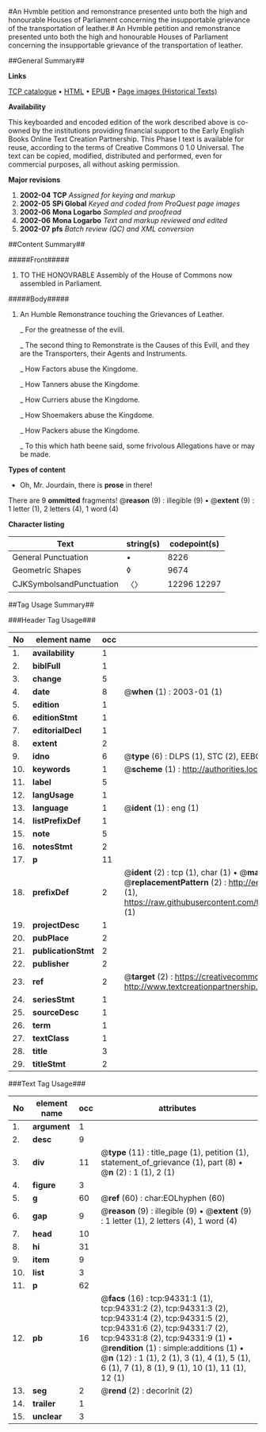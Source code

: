 #An Hvmble petition and remonstrance presented unto both the high and honourable Houses of Parliament concerning the insupportable grievance of the transportation of leather.#
An Hvmble petition and remonstrance presented unto both the high and honourable Houses of Parliament concerning the insupportable grievance of the transportation of leather.

##General Summary##

**Links**

[TCP catalogue](http://www.ota.ox.ac.uk/tcp/)  • 
[HTML](http://tei.it.ox.ac.uk/tcp/Texts-HTML/free/A44/A44989.html)  • 
[EPUB](http://tei.it.ox.ac.uk/tcp/Texts-EPUB/free/A44/A44989.epub) • 
[Page images (Historical Texts)](https://data.historicaltexts.jisc.ac.uk/view?pubId=eebo-12832431e&pageId=eebo-12832431e-94331-1)

**Availability**

This keyboarded and encoded edition of the
	       work described above is co-owned by the institutions
	       providing financial support to the Early English Books
	       Online Text Creation Partnership. This Phase I text is
	       available for reuse, according to the terms of Creative
	       Commons 0 1.0 Universal. The text can be copied,
	       modified, distributed and performed, even for
	       commercial purposes, all without asking permission.

**Major revisions**

1. __2002-04__ __TCP__ *Assigned for keying and markup*
1. __2002-05__ __SPi Global__ *Keyed and coded from ProQuest page images*
1. __2002-06__ __Mona Logarbo__ *Sampled and proofread*
1. __2002-06__ __Mona Logarbo__ *Text and markup reviewed and edited*
1. __2002-07__ __pfs__ *Batch review (QC) and XML conversion*

##Content Summary##

#####Front#####

1. TO THE HONOVRABLE Assembly of the House of Commons now assembled in Parliament.

#####Body#####

1. An Humble Remonstrance touching the Grievances of Leather.

    _ For the greatnesse of the evill.

    _ The second thing to Remonstrate is the Causes of this Evill, and they are the Transporters, their Agents and Instruments.

    _ How Factors abuse the Kingdome.

    _ How Tanners abuse the Kingdome.

    _ How Curriers abuse the Kingdome.

    _ How Shoemakers abuse the Kingdome.

    _ How Packers abuse the Kingdome.

    _ To this which hath beene said, some frivolous Allegations have or may be made.

**Types of content**

  * Oh, Mr. Jourdain, there is **prose** in there!

There are 9 **ommitted** fragments! 
 @__reason__ (9) : illegible (9)  •  @__extent__ (9) : 1 letter (1), 2 letters (4), 1 word (4)

**Character listing**


|Text|string(s)|codepoint(s)|
|---|---|---|
|General Punctuation|•|8226|
|Geometric Shapes|◊|9674|
|CJKSymbolsandPunctuation|〈〉|12296 12297|

##Tag Usage Summary##

###Header Tag Usage###

|No|element name|occ|attributes|
|---|---|---|---|
|1.|__availability__|1||
|2.|__biblFull__|1||
|3.|__change__|5||
|4.|__date__|8| @__when__ (1) : 2003-01 (1)|
|5.|__edition__|1||
|6.|__editionStmt__|1||
|7.|__editorialDecl__|1||
|8.|__extent__|2||
|9.|__idno__|6| @__type__ (6) : DLPS (1), STC (2), EEBO-CITATION (1), OCLC (1), VID (1)|
|10.|__keywords__|1| @__scheme__ (1) : http://authorities.loc.gov/ (1)|
|11.|__label__|5||
|12.|__langUsage__|1||
|13.|__language__|1| @__ident__ (1) : eng (1)|
|14.|__listPrefixDef__|1||
|15.|__note__|5||
|16.|__notesStmt__|2||
|17.|__p__|11||
|18.|__prefixDef__|2| @__ident__ (2) : tcp (1), char (1)  •  @__matchPattern__ (2) : ([0-9\-]+):([0-9IVX]+) (1), (.+) (1)  •  @__replacementPattern__ (2) : http://eebo.chadwyck.com/downloadtiff?vid=$1&page=$2 (1), https://raw.githubusercontent.com/textcreationpartnership/Texts/master/tcpchars.xml#$1 (1)|
|19.|__projectDesc__|1||
|20.|__pubPlace__|2||
|21.|__publicationStmt__|2||
|22.|__publisher__|2||
|23.|__ref__|2| @__target__ (2) : https://creativecommons.org/publicdomain/zero/1.0/ (1), http://www.textcreationpartnership.org/docs/. (1)|
|24.|__seriesStmt__|1||
|25.|__sourceDesc__|1||
|26.|__term__|1||
|27.|__textClass__|1||
|28.|__title__|3||
|29.|__titleStmt__|2||


###Text Tag Usage###

|No|element name|occ|attributes|
|---|---|---|---|
|1.|__argument__|1||
|2.|__desc__|9||
|3.|__div__|11| @__type__ (11) : title_page (1), petition (1), statement_of_grievance (1), part (8)  •  @__n__ (2) : 1 (1), 2 (1)|
|4.|__figure__|3||
|5.|__g__|60| @__ref__ (60) : char:EOLhyphen (60)|
|6.|__gap__|9| @__reason__ (9) : illegible (9)  •  @__extent__ (9) : 1 letter (1), 2 letters (4), 1 word (4)|
|7.|__head__|10||
|8.|__hi__|31||
|9.|__item__|9||
|10.|__list__|3||
|11.|__p__|62||
|12.|__pb__|16| @__facs__ (16) : tcp:94331:1 (1), tcp:94331:2 (2), tcp:94331:3 (2), tcp:94331:4 (2), tcp:94331:5 (2), tcp:94331:6 (2), tcp:94331:7 (2), tcp:94331:8 (2), tcp:94331:9 (1)  •  @__rendition__ (1) : simple:additions (1)  •  @__n__ (12) : 1 (1), 2 (1), 3 (1), 4 (1), 5 (1), 6 (1), 7 (1), 8 (1), 9 (1), 10 (1), 11 (1), 12 (1)|
|13.|__seg__|2| @__rend__ (2) : decorInit (2)|
|14.|__trailer__|1||
|15.|__unclear__|3||
